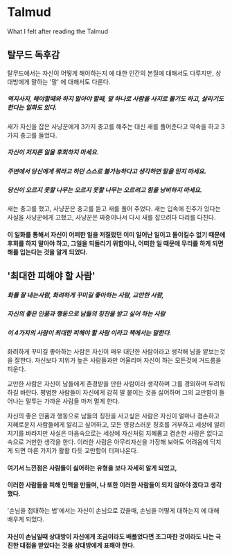 #  Talmud
  What I felt after reading the Talmud

## 탈무드 독후감


탈무드에서는 자신이 어떻게 해야하는지 에 대한 인간의 본질에 대해서도 다루지만, 
상대방에게 말하는 '말' 에 대해서도 다룬다.

##### 역지사지, 해야할때와 하지 말아야 할때, 말 하나로 사람을 사지로 몰기도 하고, 살리기도 한다는 일화도 있다.

새가 자신을 잡은 사냥꾼에게 3가지 충고를 해주는 대신 새를 풀어준다고 약속을 하고 3가지 충고를 들었다.

##### 자신이 저지른 일을 후회하지 마세요. 
##### 주변에서 당신에게 뭐라고 하던 스스로 불가능하다고 생각하면 말을 믿지 마세요. 
##### 당신이 오르지 못할 나무는 오르지 못할 나무는 오르려고 힘을 낭비하지 마세요.

새는 충고를 했고, 사냥꾼은 충고를 듣고 새를 풀어 주었다.
새는 입속에 진주가 있다는 사실을 사냥꾼에게 고했고, 사냥꾼은 짜증이나서 다시 새를 잡으려다 다리를 다친다.

#### 이 일화를 통해서 자신이 어떠한 일을 저질렀던 이미 일어난 일이고 돌이킬수 없기 때문에 후회를 하지 말아야 하고, 그일을 되돌리기 위함이나, 어떠한 일 때문에 무리를 하게 되면 해를 입는다는 것을 알게 되었다.

## '최대한 피해야 할 사람'
##### 화를 잘 내는사람, 화려하게 꾸미길 좋아하는 사람, 교만한 사람,
##### 자신의 좋은 인품과 행동으로 남들의 칭찬을 받고 싶어 하는 사람
##### 이 4가지의 사람이 최대한 피해야 할 사람 이라고 책에서는 말한다.

화려하게 꾸미길 좋아하는 사람은 자신이 매우 대단한 사람이라고 생각해 남을 얕보는것을 잘한다. 
자신보다 지위가 높은 사람들과만 어울리며 자신이 하는 모든것에 거드름을 피운다.

교만한 사람은 자신이 남들에게 존경받을 만한 사람이라 생각하며 그를 경외하며 두려워 하길 바란다. 
평범한 사람들이 자신에게 감히 말 붙이는 것을 싫어하며 그의 교만함이 들어나는 말투는 가까운 사람들 마저 멀게 한다.

자신의 좋은 인품과 행동으로 남들의 칭찬을 사고싶은 사람은 
자신이 얼마나 겸손하고 지혜로운지 사람들에게 알리고 싶어하고, 모든 영광스러운 칭호를 거부하고 세상에 알려지기를 바라지만 
사실은 마음속으로는 세상에 자신처럼 지혜롭고 겸손한 사람은 없다고 속으로 거만한 생각을 한다. 
이러한 사람은 아무리자신을 가장해 보아도 어려움에 닥치게 되면 마른 가지가 활활 타듯 교만함이 터져나온다.

#### 여기서 느낀점은 사람들이 싫어하는 유형을 보다 자세히 알게 되었고, 
#### 이러한 사람들을 피해 인맥을 만들며, 나 또한 이러한 사람들이 되지 않아야 겠다고 생각했다.

'손님을 접대하는 법'에서는 자신이 손님으로 갔을때, 손님을 어떻게 대하는지 에 대해 배우게 되었다. 
#### 자신이 손님일때 상대방이 자신에게 조금이라도 배풀었다면 조그마한 것이라도 나는 극진한 대접을 받았다는 것을 상대방에게 표해야 한다. 
